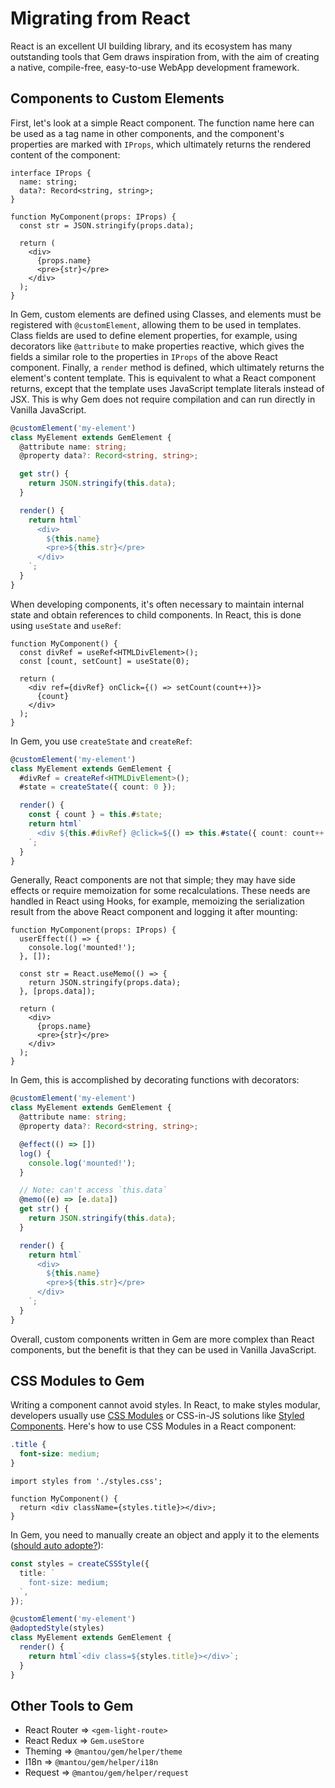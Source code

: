 # Migrating from React

React is an excellent UI building library, and its ecosystem has many outstanding tools that Gem draws inspiration from, with the aim of creating a native, compile-free, easy-to-use WebApp development framework.

## Components to Custom Elements

First, let's look at a simple React component. The function name here can be used as a tag name in other components, and the component's properties are marked with `IProps`, which ultimately returns the rendered content of the component:

```tsx
interface IProps {
  name: string;
  data?: Record<string, string>;
}

function MyComponent(props: IProps) {
  const str = JSON.stringify(props.data);

  return (
    <div>
      {props.name}
      <pre>{str}</pre>
    </div>
  );
}
```

In Gem, custom elements are defined using Classes, and elements must be registered with `@customElement`, allowing them to be used in templates. Class fields are used to define element properties, for example, using decorators like `@attribute` to make properties reactive, which gives the fields a similar role to the properties in `IProps` of the above React component. Finally, a `render` method is defined, which ultimately returns the element's content template. This is equivalent to what a React component returns, except that the template uses JavaScript template literals instead of JSX. This is why Gem does not require compilation and can run directly in Vanilla JavaScript.

```ts
@customElement('my-element')
class MyElement extends GemElement {
  @attribute name: string;
  @property data?: Record<string, string>;

  get str() {
    return JSON.stringify(this.data);
  }

  render() {
    return html`
      <div>
        ${this.name}
        <pre>${this.str}</pre>
      </div>
    `;
  }
}
```

When developing components, it's often necessary to maintain internal state and obtain references to child components. In React, this is done using `useState` and `useRef`:

```tsx
function MyComponent() {
  const divRef = useRef<HTMLDivElement>();
  const [count, setCount] = useState(0);

  return (
    <div ref={divRef} onClick={() => setCount(count++)}>
      {count}
    </div>
  );
}
```

In Gem, you use `createState` and `createRef`:

```ts
@customElement('my-element')
class MyElement extends GemElement {
  #divRef = createRef<HTMLDivElement>();
  #state = createState({ count: 0 });

  render() {
    const { count } = this.#state;
    return html`
      <div ${this.#divRef} @click=${() => this.#state({ count: count++ })}>${count}</div>
    `;
  }
}
```

Generally, React components are not that simple; they may have side effects or require memoization for some recalculations. These needs are handled in React using Hooks, for example, memoizing the serialization result from the above React component and logging it after mounting:

```tsx
function MyComponent(props: IProps) {
  userEffect(() => {
    console.log('mounted!');
  }, []);

  const str = React.useMemo(() => {
    return JSON.stringify(props.data);
  }, [props.data]);

  return (
    <div>
      {props.name}
      <pre>{str}</pre>
    </div>
  );
}
```

In Gem, this is accomplished by decorating functions with decorators:

```ts
@customElement('my-element')
class MyElement extends GemElement {
  @attribute name: string;
  @property data?: Record<string, string>;

  @effect(() => [])
  log() {
    console.log('mounted!');
  }

  // Note: can't access `this.data`
  @memo((e) => [e.data])
  get str() {
    return JSON.stringify(this.data);
  }

  render() {
    return html`
      <div>
        ${this.name}
        <pre>${this.str}</pre>
      </div>
    `;
  }
}
```

Overall, custom components written in Gem are more complex than React components, but the benefit is that they can be used in Vanilla JavaScript.

## CSS Modules to Gem

Writing a component cannot avoid styles. In React, to make styles modular, developers usually use [CSS Modules](https://github.com/css-modules/css-modules) or CSS-in-JS solutions like [Styled Components](https://styled-components.com). Here's how to use CSS Modules in a React component:

```css
.title {
  font-size: medium;
}
```

```tsx
import styles from './styles.css';

function MyComponent() {
  return <div className={styles.title}></div>;
}
```

In Gem, you need to manually create an object and apply it to the elements ([should auto adopte?](https://github.com/mantou132/gem/issues/141)):

```ts
const styles = createCSSStyle({
  title: `
    font-size: medium;
  `,
});

@customElement('my-element')
@adoptedStyle(styles)
class MyElement extends GemElement {
  render() {
    return html`<div class=${styles.title}></div>`;
  }
}
```

## Other Tools to Gem

- React Router => `<gem-light-route>`
- React Redux => `Gem.useStore`
- Theming => `@mantou/gem/helper/theme`
- I18n => `@mantou/gem/helper/i18n`
- Request => `@mantou/gem/helper/request`
